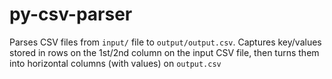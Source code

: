 # py-csv-parser
Parses CSV files from `input/` file to `output/output.csv`.  Captures key/values stored in rows on the 1st/2nd column on the input CSV file, then turns them into horizontal columns (with values) on `output.csv`
